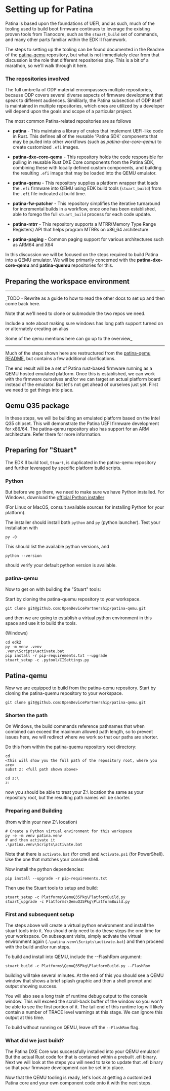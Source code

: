 # Setting up for Patina

Patina is based upon the foundations of UEFI, and as such, much of the tooling used to build boot firmware
continues to leverage the existing proven tools from Tianocore, such as the `stuart_build` set of commands, and many other parts familiar within the EDK II framework.

The steps to setting up the tooling can be found documented in the Readme of the [patina-qemu](https://github.com/OpenDevicePartnership/patina-qemu) repository, but what is not immediately clear from that discussion is the role that different repositories play.  This is a bit of a marathon, so we'll walk through it here.

### The repositories involved
The full umbrella of ODP material encompassses multiple repositories, because ODP covers several diverse aspects of firmware development that speak to different audiences.  Simililarly, the Patina subsection of ODP itself is maintained in multiple repositories, which ones are utilized by a developer will depend upon the goals and scope of a particular project.

The most common Patina-related repositories are as follows

- __patina__ - This maintains a library of crates that implement UEFI-like code in Rust. This defines all of the reusable
'Patina SDK' components that may be pulled into other workflows (such as _patina-dxe-core-qemu_) to create customized `.efi` images.

- __patina-dxe-core-qemu__ - This repository holds the code responsible for pulling in reusable Rust DXE Core components from the Patina SDK, combining these with locally defined custom components, and building the resulting `.efi` image that may be loaded into the QEMU emulator.

- __patina-qemu__ - This repository supplies a platform wrapper that loads the `.efi` firmware into QEMU using EDK build tools (`stuart_build`) from the `.efi` file indicated at build time.

- __patina-fw-patcher__ - This repository simplifies the iterative turnaround for incremental builds in a workflow, once one has been established, able to forego the full `stuart_build` process for each code update.

- __patina-mtrr__ - This repository supports a MTRR(Memory Type Range Registers) API that helps program MTRRs on x86_64 architecture.
- __patina-paging__ - Common paging support for various architectures such as ARM64 and X64

In this discussion we will be focused on the steps required to build Patina into a QEMU emulator.  We will be primarily concerned
with the __patina-dxe-core-qemu__ and __patina-quemu__ repositories for this.

## Preparing the workspace environment


---------------

_TODO - Rewrite as a guide to how to read the other docs to set up and then come back here.

Note that we'll need to clone or submodule the two repos we need.

Include a note about making sure windows has long path support turned on or alternately creating an alias

Some of the qemu mentions here can go up to the overview_


---------------

Much of the steps shown here are restructured from the [patina-qemu README](https://github.com/OpenDevicePartnership/patina-qemu?tab=readme-ov-file#first-time-tool-setup-instructions-for-this-repository), but contains a few additional clarifications.

The end result will be a set of Patina rust-based firmware running as a QEMU hosted emulated platform.  Once this is established, we can work with the firmware ourselves and/or we can target an actual platform board instead of the emulator.  But let's not get ahead of ourselves just yet.  First we need to get things into place.

## Qemu Q35 package
In these steps, we will be building an emulated platform based on the Intel Q35 chipset. This will demonstrate the Patina UEFI firmware development for x86/64.  The patina-qemu repository also has support for an ARM architecture. Refer there for more information.

## Preparing for "Stuart"
The EDK II build tool, `Stuart`, is duplicated in the patina-qemu repository and further leveraged by specific platform build scripts.

### Python
But before we go there, we need to make sure we have Python installed.
For Windows, download the [official Python installer]( https://www.python.org/downloads/windows/)

(For Linux or MacOS, consult available sources for installing Python for your platform).

The installer should install both `python` and `py` (python launcher).  Test your installation with

```
py -0
```
This should list the available python versions, and

```
python --version
```
should verify your default python version is available.

### patina-qemu
Now to get on with building the "Stuart" tools:

Start by cloning the patina-quemu repository to your workspace.  

```
git clone git@github.com:OpenDevicePartnership/patina-qemu.git
```


and then we are going to establish a virtual python environment in this space and use it to build the tools.

(Windows)
```
cd edk2
py -m venv .venv
.venv\Scripts\activate.bat
pip install -r pip-requirements.txt --upgrade
stuart_setup -c .pytool/CISettings.py
```

## Patina-qemu
Now we are equipped to build from the patina-qemu repository.
Start by cloning the patina-quemu repository to your workspace.  

```
git clone git@github.com:OpenDevicePartnership/patina-qemu.git
```

### Shorten the path
On Windows, the build commands reference pathnames that when combined can exceed the maximum allowed path length, so to prevent issues here, we will redirect where we work so that our paths are shorter.

Do this from within the patina-quemu repository root directory:

```
cd
<this will show you the full path of the repository root, where you are>
subst z: <full path shown above>

cd z:\
z:
```

now you should be able to treat your Z:\ location the same as your repository root, but the resulting path names will be shorter.


### Preparing and Building
(from within your new Z:\ location)

```
# Create a Python virtual environment for this workspace
py -e -m venv patina.venv 
# and then activate it
.\patina.venv\Scripts\activate.bat
```
Note that there is `activate.bat` (for cmd) and `Activate.ps1` (for PowerShell).  Use the one that matches your console shell.

Now install the python dependencies:
```
pip install --upgrade -r pip-requirements.txt
```
Then use the Stuart tools to setup and build:
```
stuart_setup -c Platforms\QemuQ35Pkg\PlatformBuild.py
stuart_upgrade -c Platforms\QemuQ35Pkg\PlatformBuild.py

```
### First and subsequent setup 
The steps above will create a virtual python environment and install the stuart tools into it.
You should only need to do these steps the one time for your workspace.
On subsequent visits, simply activate the virtual environment again (`.\patina.venv\Scripts\activate.bat`) 
and then proceed with the build and/or run steps.

To build and install into QEMU, include the --FlashRom argument:
```
stuart_build -c Platforms\QemuQ35Pkg\PlatformBuild.py --FlashRom
```

building will take several minutes.  At the end of this you should see a QEMU window that shows a brief splash graphic and then a shell prompt and output showing success.

You will also see a long train of runtime debug output to the console window.  This will exceed the scroll-back buffer of the window so you won't be able to see the first portion of it.  The tail end of this runtime log will likely contain a number of TRACE level warnings at this stage.  We can ignore this output at this time.

To build without running on QEMU, leave off the `--FlashRom` flag.

### What did we just build?
The Patina DXE Core was successfully installed into your QEMU emulator!  But the actual Rust code for that is contained within a prebuilt .efi binary.  Next we will look at the steps you will need to take to update that .efi binary so that _your_ firmware development can be set into place.

Now that the QEMU tooling is ready, let's look at getting a customized Patina core and your own component code onto it with the next steps.



